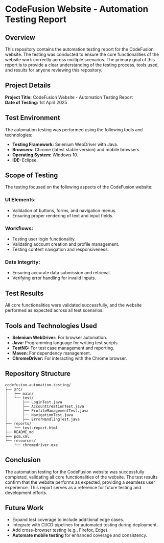 # CodeFusion Website - Automation Testing Report

## Overview
This repository contains the automation testing report for the CodeFusion website. The testing was conducted to ensure the core functionalities of the website work correctly across multiple scenarios. The primary goal of this report is to provide a clear understanding of the testing process, tools used, and results for anyone reviewing this repository.

## Project Details
**Project Title:** CodeFusion Website - Automation Testing Report  
**Date of Testing:** 1st April 2025  

## Test Environment
The automation testing was performed using the following tools and technologies:

- **Testing Framework:** Selenium WebDriver with Java.  
- **Browsers:** Chrome (latest stable version) and mobile browsers.  
- **Operating System:** Windows 10.  
- **IDE:** Eclipse.  

## Scope of Testing
The testing focused on the following aspects of the CodeFusion website:

### **UI Elements:**
- Validation of buttons, forms, and navigation menus.  
- Ensuring proper rendering of text and input fields.  

### **Workflows:**
- Testing user login functionality.  
- Validating account creation and profile management.  
- Testing content navigation and responsiveness.  

### **Data Integrity:**
- Ensuring accurate data submission and retrieval.  
- Verifying error handling for invalid inputs.  

## Test Results
All core functionalities were validated successfully, and the website performed as expected across all test scenarios.

## Tools and Technologies Used
- **Selenium WebDriver:** For browser automation.  
- **Java:** Programming language for writing test scripts.  
- **TestNG:** For test case management and reporting.  
- **Maven:** For dependency management.  
- **ChromeDriver:** For interacting with the Chrome browser.  

## Repository Structure
```
codefusion-automation-testing/
├── src/
│   ├── main/
│   └── test/
│       ├── LoginTest.java
│       ├── AccountCreationTest.java
│       ├── ProfileManagementTest.java
│       ├── NavigationTest.java
│       ├── ErrorHandlingTest.java
├── reports/
│   └── test-report.html
├── README.md
├── pom.xml
└── resources/
    └── chromedriver.exe
```

## Conclusion
The automation testing for the CodeFusion website was successfully completed, validating all core functionalities of the website. The test results confirm that the website performs as expected, providing a seamless user experience. This report serves as a reference for future testing and development efforts.

## Future Work
- Expand test coverage to include additional edge cases.
- Integrate with CI/CD pipelines for automated testing during deployment.
- Add cross-browser testing (e.g., Firefox, Edge).
- **Automate mobile testing** for enhanced coverage and consistency.


